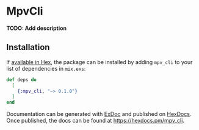 # MpvCli

**TODO: Add description**

## Installation

If [available in Hex](https://hex.pm/docs/publish), the package can be installed
by adding `mpv_cli` to your list of dependencies in `mix.exs`:

```elixir
def deps do
  [
    {:mpv_cli, "~> 0.1.0"}
  ]
end
```

Documentation can be generated with [ExDoc](https://github.com/elixir-lang/ex_doc)
and published on [HexDocs](https://hexdocs.pm). Once published, the docs can
be found at <https://hexdocs.pm/mpv_cli>.

